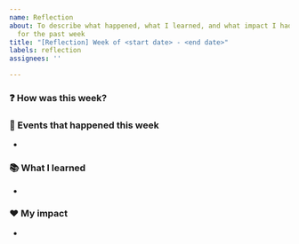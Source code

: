 ```yaml
---
name: Reflection
about: To describe what happened, what I learned, and what impact I had on others
  for the past week
title: "[Reflection] Week of <start date> - <end date>"
labels: reflection
assignees: ''

---
```


### :question: How was this week?


### :date: Events that happened this week

- 

### :books: What I learned

- 

### :heart: My impact

-
